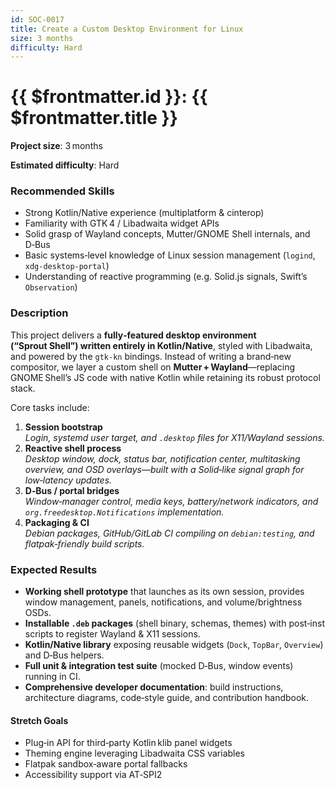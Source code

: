 ```yaml
---
id: SOC-0017
title: Create a Custom Desktop Environment for Linux
size: 3 months
difficulty: Hard
---
```


# {{ $frontmatter.id }}: {{ $frontmatter.title }}

**Project size**: 3 months

**Estimated difficulty**: Hard

### Recommended Skills

- Strong Kotlin/Native experience (multiplatform & cinterop)
- Familiarity with GTK 4 / Libadwaita widget APIs
- Solid grasp of Wayland concepts, Mutter/GNOME Shell internals, and D‑Bus
- Basic systems‑level knowledge of Linux session management (`logind`, `xdg‑desktop‑portal`)
- Understanding of reactive programming (e.g. Solid.js signals, Swift’s `Observation`)

### Description

This project delivers a **fully‑featured desktop environment (“Sprout Shell”) written entirely in Kotlin/Native**, styled with Libadwaita, and powered by the `gtk‑kn` bindings.
Instead of writing a brand‑new compositor, we layer a custom shell on **Mutter + Wayland**—replacing GNOME Shell’s JS code with native Kotlin while retaining its robust protocol stack.

Core tasks include:

1. **Session bootstrap**\
   _Login, systemd user target, and `.desktop` files for X11/Wayland sessions._
2. **Reactive shell process**\
   _Desktop window, dock, status bar, notification center, multitasking overview, and OSD overlays—built with a Solid‑like signal graph for low‑latency updates._
3. **D‑Bus / portal bridges**\
   _Window‑manager control, media keys, battery/network indicators, and `org.freedesktop.Notifications` implementation._
4. **Packaging & CI**\
   _Debian packages, GitHub/GitLab CI compiling on `debian:testing`, and flatpak‑friendly build scripts._

### Expected Results

- **Working shell prototype** that launches as its own session, provides window management, panels, notifications, and volume/brightness OSDs.
- **Installable `.deb` packages** (shell binary, schemas, themes) with post‑inst scripts to register Wayland & X11 sessions.
- **Kotlin/Native library** exposing reusable widgets (`Dock`, `TopBar`, `Overview`) and D‑Bus helpers.
- **Full unit & integration test suite** (mocked D‑Bus, window events) running in CI.
- **Comprehensive developer documentation**: build instructions, architecture diagrams, code‑style guide, and contribution handbook.

#### Stretch Goals

- Plug‑in API for third‑party Kotlin klib panel widgets
- Theming engine leveraging Libadwaita CSS variables
- Flatpak sandbox‑aware portal fallbacks
- Accessibility support via AT‑SPI2
